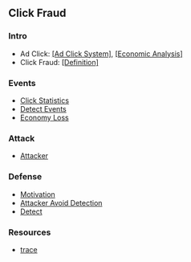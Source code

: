 ## Click Fraud

### Intro
- Ad Click: [[Ad Click System]](./file/admode.md), [[Economic Analysis]](./file/ecoAnalysis.md)
- Click Fraud: [[Definition]](./file/intro.md)



### Events
- [Click Statistics](./file/clickStatistics.md)
- [Detect Events](./file/events.md)
- [Economy Loss](./file/economyLoss.md)

### Attack
- [Attacker](./file/attacker.md)

### Defense
- [Motivation](./file/detectMotivation.md)
- [Attacker Avoid Detection](./file/avoidDetect.md)
- [Detect](./file/detect.md)


### Resources
- [trace](./trace)
